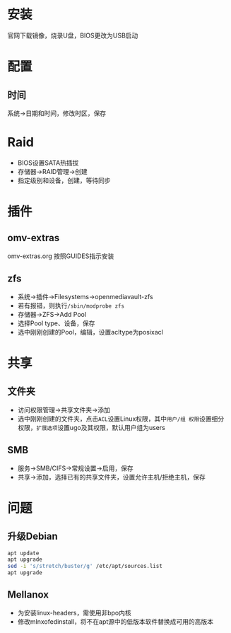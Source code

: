 # 安装
官网下载镜像，烧录U盘，BIOS更改为USB启动
# 配置
## 时间
系统->日期和时间，修改时区，保存
# Raid
* BIOS设置SATA热插拔
* 存储器->RAID管理->创建
* 指定级别和设备，创建，等待同步
# 插件
## omv-extras
omv-extras.org 按照GUIDES指示安装
## zfs
* 系统->插件->Filesystems->openmediavault-zfs
* 若有报错，则执行`/sbin/modprobe zfs`
* 存储器->ZFS->Add Pool
* 选择Pool type、设备，保存
* 选中刚刚创建的Pool，编辑，设置acltype为posixacl
# 共享
## 文件夹
* 访问权限管理->共享文件夹->添加
* 选中刚刚创建的文件夹，点击`ACL`设置Linux权限，其中`用户/组 权限`设置细分权限，`扩展选项`设置ugo及其权限，默认用户组为users
## SMB
* 服务->SMB/CIFS->常规设置->启用，保存
* 共享->添加，选择已有的共享文件夹，设置允许主机/拒绝主机，保存
# 问题
## 升级Debian
```sh
apt update
apt upgrade
sed -i 's/stretch/buster/g' /etc/apt/sources.list
apt upgrade
```
## Mellanox
* 为安装linux-headers，需使用非bpo内核
* 修改mlnxofedinstall，将不在apt源中的低版本软件替换成可用的高版本
